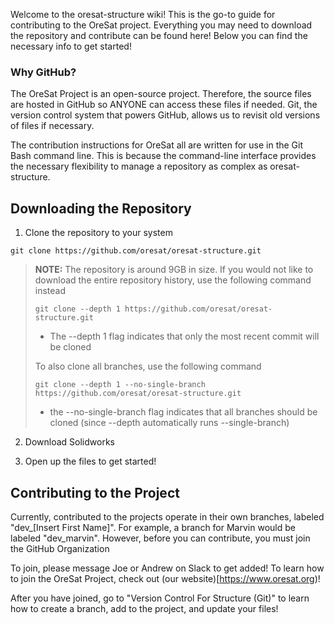 Welcome to the oresat-structure wiki! This is the go-to guide for contributing to the OreSat project. Everything you may need to download the repository and contribute can be found here! Below you can find the necessary info to get started!

### Why GitHub?

The OreSat Project is an open-source project. Therefore, the source files are hosted in GitHub so ANYONE can access these files if needed. Git, the version control system that powers GitHub, allows us to revisit old versions of files if necessary.

The contribution instructions for OreSat all are written for use in the Git Bash command line. This is because the command-line interface provides the necessary flexibility to manage a repository as complex as oresat-structure.

## Downloading the Repository

1. Clone the repository to your system<be>

`git clone https://github.com/oresat/oresat-structure.git`

> **NOTE:** The repository is around 9GB in size. If you would not like to download the entire repository history, use the following command instead<be>
> 
> `git clone --depth 1 https://github.com/oresat/oresat-structure.git`
> * The --depth 1 flag indicates that only the most recent commit will be cloned
> 
> To also clone all branches, use the following command<be>
> 
> `git clone --depth 1 --no-single-branch https://github.com/oresat/oresat-structure.git`
> * the --no-single-branch flag indicates that all branches should be cloned (since --depth automatically runs --single-branch)

2. Download Solidworks

3. Open up the files to get started!

## Contributing to the Project

Currently, contributed to the projects operate in their own branches, labeled "dev_[Insert First Name]". For example, a branch for Marvin would be labeled "dev_marvin". However, before you can contribute, you must join the GitHub Organization

To join, please message Joe or Andrew on Slack to get added! To learn how to join the OreSat Project, check out (our website)[https://www.oresat.org)!

After you have joined, go to "Version Control For Structure (Git)" to learn how to create a branch, add to the project, and update your files!